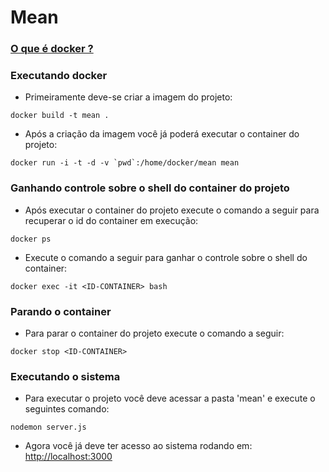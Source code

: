 # Mean #

###  [O que é docker ?](https://www.docker.com/whatisdocker/) ###

### Executando docker ###

* Primeiramente deve-se criar a imagem do projeto:
```
docker build -t mean .
```

* Após a criação da imagem você já poderá executar o container do projeto:

```
docker run -i -t -d -v `pwd`:/home/docker/mean mean
```
### Ganhando controle sobre o shell do container do projeto ###

* Após executar o container do projeto execute o comando a seguir para recuperar o id do container em execução:

```
docker ps
```
* Execute o comando a seguir para ganhar o controle sobre o shell do container:

```
docker exec -it <ID-CONTAINER> bash
```

### Parando o container ###

* Para parar o container do projeto execute o comando a seguir:

```
docker stop <ID-CONTAINER>
```

### Executando o sistema ###

* Para executar o projeto você deve acessar a pasta 'mean' e execute o seguintes comando:

```
nodemon server.js
```

* Agora você já deve ter acesso ao sistema rodando em: [http://localhost:3000](http://localhost:3000)



